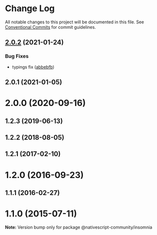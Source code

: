 # Change Log

All notable changes to this project will be documented in this file.
See [Conventional Commits](https://conventionalcommits.org) for commit guidelines.

## [2.0.2](https://github.com/nativescript-community/insomnia/compare/v2.0.1...v2.0.2) (2021-01-24)


### Bug Fixes

* typings fix ([abbebfb](https://github.com/nativescript-community/insomnia/commit/abbebfb229e32354de1f52b4af932dfb1952f5ee))





## 2.0.1 (2021-01-05)



# 2.0.0 (2020-09-16)



## 1.2.3 (2019-06-13)



## 1.2.2 (2018-08-05)



## 1.2.1 (2017-02-10)



# 1.2.0 (2016-09-23)



## 1.1.1 (2016-02-27)



# 1.1.0 (2015-07-11)

**Note:** Version bump only for package @nativescript-community/insomnia
